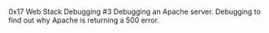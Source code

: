 0x17 Web Stack Debugging #3
Debugging an Apache server.
Debugging to find out why Apache is returning a 500 error.